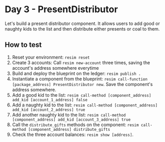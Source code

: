 # Day 3 - PresentDistributor
Let's build a present distributor component. It allows users to add good or naughty kids to the list and then distribute either presents or coal to them.

## How to test
1. Reset your environment: `resim reset`
1. Create 3 accounts: Call `resim new-account` three times, saving the account's address somewhere everytime
1. Build and deploy the blueprint on the ledger: `resim publish .`
1. Instantiate a component from the blueprint: `resim call-function [package_address] PresentDistributor new`. Save the component's address somewhere.
1. Add a good kid to the list: `resim call-method [component_address] add_kid [account_1_address] false`
1. Add a naughty kid to the list: `resim call-method [component_address] add_kid [account_2_address] true`
1. Add another naughty kid to the list: `resim call-method [component_address] add_kid [account_3_address] true`
1. Call the `distribute_gifts` methods on the component: `resim call-method [component_address] distribute_gifts`
1. Check the three account balances: `resim show [address]`.